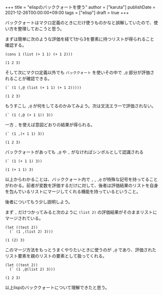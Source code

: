 +++
title = "elispのバッククォートを使う"
author = ["karuta"]
publishDate = 2021-12-26T00:00:00+09:00
tags = ["elisp"]
draft = true
+++

バッククォートはマクロ定義のときにだけ使うものかなと誤解していたので、使い方を整理しておこうと思う。  

<!--more-->  

まずは簡単に次のような評価を経て1から3を要素に持つリストが得られること確認する。  

```elisp
(cons 1 (list (+ 1 1) (+ 1 2)))
```

```text
(1 2 3)
```

そして次にマクロ定義以外でも `バッククォート` を使いその中で `,@` 部分が評価されることが確認できる。  

```elisp
(` (1 (,@ (list (+ 1 1) (+ 1 2)))))
```

```text
(1 2 3)
```

もうすこし `,@` が何をしてるのかみてみよう。次は文法エラーで評価されない。  

```elisp
(` (1 (,@ (+ 1 1)) 3))
```

一方 `,` を使えば意図どおりの結果が得られる。  

```elisp
(` (1 ,(+ 1 1) 3))
```

```text
(1 2 3)
```

バッククォートがあっても `,@` や `,`  がなければシンボルとして認識される  

```elisp
(` (1 (+ 1 1) 3))
```

```text
(1 (+ 1 1) 3)
```

以上からわかることは、バッククォート内で `,` , `,@` が特殊な記号を持ってることがわかる。前者が変数を評価するだけに対して、後者は評価結果のリストを自身を包んでいるリストにマージしてくれる機能を持っているということ。  

後者についてもう少し説明しよう。  

まず `,` だけつかってみると次のように `(list 2)` の評価結果がそのままリストにマージされている。  

```elisp
(let ((test 2))
  (` (1 ,(list 2) 3)))
```

```text
(1 (2) 3)
```

このマージ方法をもっとうまくやりたいときに使うのが `,@` であり、評価されたリスト要素を親のリストの要素として扱ってくれる。  

```elisp
(let ((test 2))
  (` (1 ,@(list 2) 3)))
```

```text
(1 2 3)
```

以上lispのバッククォートについて理解できたと思う。
